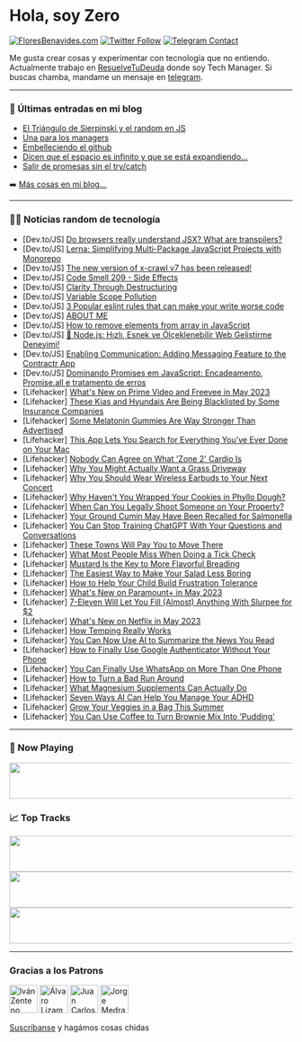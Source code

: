 # Hola, soy Zero

[![FloresBenavides.com](https://img.shields.io/website?down_message=oops&label=MiBlog&style=for-the-badge&up_message=online&url=https%3A%2F%2Ffloresbenavides.com)](https://floresbenavides.com) [![Twitter Follow](https://img.shields.io/twitter/follow/ZeroDragon?color=%231DA1F2&label=Follow&logo=twitter&logoColor=ffffff&style=for-the-badge)](https://twitter.com/zerodragon) [![Telegram Contact](https://img.shields.io/badge/escr%C3%ADbeme-ZeroDragon-%2326A5E4?style=for-the-badge&logo=telegram)](https://t.me/zerodragon)

Me gusta crear cosas y experimentar con tecnología que no entiendo.
Actualmente trabajo en [ResuelveTuDeuda](http://github.com/resuelve) donde soy Tech Manager.
Si buscas chamba, mandame un mensaje en [telegram](https://t.me/zerodragon).

---

### 📕 Últimas entradas en mi blog
<!-- BLOG-POST-LIST:START -->
- [El Triángulo de Sierpinski y el random en JS](https://floresbenavides.com/el-triangulo-de-sierpinski-y-el-random-en-js/)
- [Una para los managers](https://floresbenavides.com/una-para-los-managers/)
- [Embelleciendo el github](https://floresbenavides.com/embelleciendo-el-github/)
- [Dicen que el espacio es infinito y que se está expandiendo…](https://floresbenavides.com/dicen-que-el-espacio-es-infinito-y-que-se-esta-expandiendo/)
- [Salir de promesas sin el try/catch](https://floresbenavides.com/salir-de-promesas-sin-el-try-catch/)
<!-- BLOG-POST-LIST:END -->

➡️ [Más cosas en mi blog...](https://floresbenavides.com)

---

### 👨‍💻 Noticias random de tecnología
<!-- TECH-POSTS:START -->
- [Dev.to/JS] [Do browsers really understand JSX? What are transpilers?](https://dev.to/rounit08/do-browsers-really-understand-jsx-what-are-transpilers-27ij)
- [Dev.to/JS] [Lerna: Simplifying Multi-Package JavaScript Projects with Monorepo](https://dev.to/prasenjeetsymon/lerna-simplifying-multi-package-javascript-projects-with-monorepo-4a97)
- [Dev.to/JS] [The new version of x-crawl v7 has been released!](https://dev.to/coderhxl/the-new-version-of-x-crawl-v7-has-been-released-1053)
- [Dev.to/JS] [Code Smell 209 - Side Effects](https://dev.to/mcsee/code-smell-209-side-effects-13l8)
- [Dev.to/JS] [Clarity Through Destructuring](https://dev.to/hillswor/clarity-through-destructuring-2eeg)
- [Dev.to/JS] [Variable Scope Pollution](https://dev.to/pedromarungo/variable-scope-pollution-7j1)
- [Dev.to/JS] [3 Popular eslint rules that can make your write worse code](https://dev.to/guilhermefront/3-popular-eslint-rules-that-can-make-your-write-worse-code-1l0n)
- [Dev.to/JS] [ABOUT ME](https://dev.to/dicksonabetoeniya/about-me-dj)
- [Dev.to/JS] [How to remove elements from array in JavaScript](https://dev.to/bybydev/how-to-remove-elements-from-array-in-javascript-3c7l)
- [Dev.to/JS] [🚀 Node.js: Hızlı, Esnek ve Ölçeklenebilir Web Geliştirme Deneyimi!](https://dev.to/aybikedalbul/nodejs-hizli-esnek-ve-olceklenebilir-web-gelistirme-deneyimi-12oj)
- [Dev.to/JS] [Enabling Communication: Adding Messaging Feature to the Contractr App](https://dev.to/arashjangali/enabling-communication-adding-messaging-feature-to-the-contractr-app-3jd0)
- [Dev.to/JS] [Dominando Promises em JavaScript: Encadeamento, Promise.all e tratamento de erros](https://dev.to/ramonborges15/dominando-promises-em-javascript-encadeamento-promiseall-e-tratamento-de-erros-1ff5)
- [Lifehacker] [What&#39;s New on Prime Video and Freevee in May 2023](https://lifehacker.com/whats-new-on-prime-video-and-freevee-in-may-2023-1850383975)
- [Lifehacker] [These Kias and Hyundais Are Being Blacklisted by Some Insurance Companies](https://lifehacker.com/these-kias-and-hyundais-are-being-blacklisted-by-some-i-1850383633)
- [Lifehacker] [Some Melatonin Gummies Are Way Stronger Than Advertised](https://lifehacker.com/some-melatonin-gummies-are-way-stronger-than-advertised-1850383023)
- [Lifehacker] [This App Lets You Search for Everything You’ve Ever Done on Your Mac](https://lifehacker.com/this-app-lets-you-search-for-everything-you-ve-ever-don-1850381648)
- [Lifehacker] [Nobody Can Agree on What &#39;Zone 2&#39; Cardio Is](https://lifehacker.com/nobody-can-agree-on-what-zone-2-cardio-is-1850379968)
- [Lifehacker] [Why You Might Actually Want a Grass Driveway](https://lifehacker.com/why-you-might-actually-want-a-grass-driveway-1850381480)
- [Lifehacker] [Why You Should Wear Wireless Earbuds to Your Next Concert](https://lifehacker.com/why-you-should-wear-wireless-earbuds-to-your-next-conce-1850381535)
- [Lifehacker] [Why Haven&#39;t You Wrapped Your Cookies in Phyllo Dough?](https://lifehacker.com/why-havent-you-wrapped-your-cookies-in-phyllo-dough-1850382391)
- [Lifehacker] [When Can You Legally Shoot Someone on Your Property?](https://lifehacker.com/when-can-you-legally-shoot-someone-on-your-property-1850380021)
- [Lifehacker] [Your Ground Cumin May Have Been Recalled for Salmonella](https://lifehacker.com/your-ground-cumin-may-have-been-recalled-for-salmonella-1850379635)
- [Lifehacker] [You Can Stop Training ChatGPT With Your Questions and Conversations](https://lifehacker.com/you-can-stop-training-chatgpt-with-your-questions-and-c-1850378821)
- [Lifehacker] [These Towns Will Pay You to Move There](https://lifehacker.com/these-towns-will-pay-you-to-move-there-1850378065)
- [Lifehacker] [What Most People Miss When Doing a Tick Check](https://lifehacker.com/what-most-people-miss-when-doing-a-tick-check-1850377780)
- [Lifehacker] [Mustard Is the Key to More Flavorful Breading](https://lifehacker.com/mustard-is-the-key-to-more-flavorful-breading-1850351057)
- [Lifehacker] [The Easiest Way to Make Your Salad Less Boring](https://lifehacker.com/the-easiest-way-to-make-your-salad-less-boring-1850377567)
- [Lifehacker] [How to Help Your Child Build Frustration Tolerance](https://lifehacker.com/how-to-help-your-child-build-frustration-tolerance-1850378876)
- [Lifehacker] [What&#39;s New on Paramount+ in May 2023](https://lifehacker.com/whats-new-on-paramount-in-may-2023-1850379544)
- [Lifehacker] [7-Eleven Will Let You Fill &lpar;Almost&rpar; Anything With Slurpee for $2](https://lifehacker.com/7-eleven-will-let-you-fill-almost-anything-with-slurp-1850379239)
- [Lifehacker] [What&#39;s New on Netflix in May 2023](https://lifehacker.com/whats-new-on-netflix-in-may-2023-1850378655)
- [Lifehacker] [How Temping Really Works](https://lifehacker.com/how-temping-really-works-1850373531)
- [Lifehacker] [You Can Now Use AI to Summarize the News You Read](https://lifehacker.com/you-can-now-use-ai-to-summarize-the-news-you-read-1850377953)
- [Lifehacker] [How to Finally Use Google Authenticator Without Your Phone](https://lifehacker.com/how-to-finally-use-google-authenticator-without-your-ph-1850376595)
- [Lifehacker] [You Can Finally Use WhatsApp on More Than One Phone](https://lifehacker.com/you-can-finally-use-whatsapp-on-more-than-one-phone-1850375181)
- [Lifehacker] [How to Turn a Bad Run Around](https://lifehacker.com/how-to-turn-a-bad-run-around-1850373028)
- [Lifehacker] [What Magnesium Supplements Can Actually Do](https://lifehacker.com/what-magnesium-supplements-can-actually-do-1850372151)
- [Lifehacker] [Seven Ways AI Can Help You Manage Your ADHD](https://lifehacker.com/seven-ways-ai-can-help-you-manage-your-adhd-1850373670)
- [Lifehacker] [Grow Your Veggies in a Bag This Summer](https://lifehacker.com/grow-your-veggies-in-a-bag-this-summer-1850373469)
- [Lifehacker] [You Can Use Coffee to Turn Brownie Mix Into &#39;Pudding&#39;](https://lifehacker.com/you-can-use-coffee-to-turn-brownie-mix-into-pudding-1850375158)<!-- TECH-POSTS:END -->

---

### 🎵 Now Playing
<a href="https://spotify-now-playing-dun.vercel.app/now-playing?open"><img src="https://spotify-now-playing-dun.vercel.app/now-playing" width="540" height="64"></a>

### 📈 Top Tracks
<a href="https://spotify-now-playing-dun.vercel.app/top-tracks?i=1&open"><img src="https://spotify-now-playing-dun.vercel.app/top-tracks?i=1" width="540" height="64"></a>
<a href="https://spotify-now-playing-dun.vercel.app/top-tracks?i=2&open"><img src="https://spotify-now-playing-dun.vercel.app/top-tracks?i=2" width="540" height="64"></a>
<a href="https://spotify-now-playing-dun.vercel.app/top-tracks?i=3&open"><img src="https://spotify-now-playing-dun.vercel.app/top-tracks?i=3" width="540" height="64"></a>

---

### Gracias a los Patrons
[<img src="https://avatars.githubusercontent.com/u/243380?v=4" alt="Iván Zenteno" width="50px">](https://github.com/k001) [<img src="https://avatars.githubusercontent.com/u/19955639?v=4" alt="Álvaro Lizama" width="50px">](https://github.com/alvarolizama) [<img src="https://avatars.githubusercontent.com/u/2718753?v=4" alt="Juan Carlos Ruiz" width="50px">](https://github.com/JuanCrg90) [<img src="https://avatars.githubusercontent.com/u/37025?v=4" alt="Jorge Medrano" width="50px">](https://github.com/h1pp1e) 

[Suscríbanse](https://www.patreon.com/zerodragon) y hagámos cosas chidas
